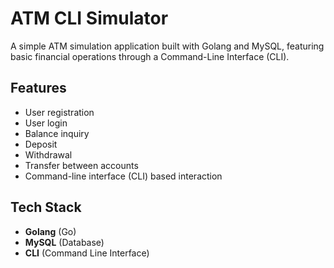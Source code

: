 # ATM CLI Simulator

A simple ATM simulation application built with Golang and MySQL, featuring basic financial operations through a Command-Line Interface (CLI).

## Features

- User registration
- User login
- Balance inquiry
- Deposit
- Withdrawal
- Transfer between accounts
- Command-line interface (CLI) based interaction

## Tech Stack

- **Golang** (Go)
- **MySQL** (Database)
- **CLI** (Command Line Interface)
